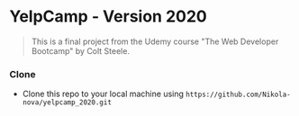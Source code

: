 # YelpCamp - Version 2020

> This is a final project from the Udemy course "The Web Developer Bootcamp" by Colt Steele.

### Clone

- Clone this repo to your local machine using `https://github.com/Nikola-nova/yelpcamp_2020.git`
